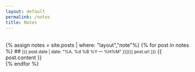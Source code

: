 ```yaml
---
layout: default
permalink: /notes
title: Notes
---
```

<br>
{% assign notes = site.posts | where: "layout","note"%}
{% for post in notes %}
## <small>[{{ post.date | date: "%A, %d %B %Y — %H%M" }}]({{ post.url }})</small>
{{ post.content }}<br>
{% endfor %}

